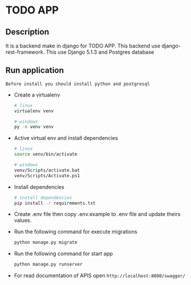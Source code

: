 # TODO APP

## Description
    
It is a backend make in django for TODO APP. This backend use django-rest-framework. This use Django 5.1.3 and Postgres database

## Run application
    Before install you should install python and postgresql 

- Create a virtualenv
    ```bash
    # linux
    virtualenv venv

    # windows
    py -m venv venv
    ```

- Active virtual env and install dependencies
    ```bash
    # linux
    source venv/bin/activate

    # windows
    venv/Scripts/activate.bat
    venv/Scripts/Activate.ps1
    ```

- Install dependencies
    ```bash
    # install dependencies
    pip install -r requirements.txt
    ```

- Create .env file then copy .env.example to .env file and update theirs values.

- Run the following command for execute migrations
    ```bash
    python manage.py migrate
    ```

- Run the following command for start app
    ```bash
    python manage.py runserver
    ```

- For read documentation of APIS open `http://localhost:8000/swagger/`

